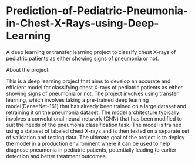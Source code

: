 # Prediction-of-Pediatric-Pneumonia-in-Chest-X-Rays-using-Deep-Learning
A deep learning or transfer learning project to classify chest X-rays of pediatric patients as either showing signs of pneumonia or not. 

About the project:

This is a deep learning project that aims to develop an accurate and efficient model for classifying chest X-rays of pediatric patients as either showing signs of pneumonia or not. The project involves using transfer learning, which involves taking a pre-trained deep learning model(DenseNet-161) that has already been trained on a large dataset and retraining it on the pneumonia dataset. The model architecture typically involves a convolutional neural network (CNN) that has been modified to suit the needs of the pneumonia classification task. The model is trained using a dataset of labeled chest X-rays and is then tested on a separate set of validation and testing data. The ultimate goal of the project is to deploy the model in a production environment where it can be used to help diagnose pneumonia in pediatric patients, potentially leading to earlier detection and better treatment outcomes.
